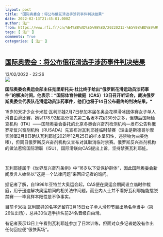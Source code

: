 ```yaml
---
layout: post
title: "国际奥委会：将公布俄花滑选手涉药事件判决结果"
date: 2022-02-13T21:45:01.000Z
author: 法广
from: https://www.rfi.fr/cn/%E4%B8%AD%E5%9B%BD/20220213-%E5%9B%BD%E9%99%85%E5%A5%A5%E5%A7%94%E4%BC%9A-%E5%B0%86%E5%85%AC%E5%B8%83%E4%BF%84%E8%8A%B1%E6%BB%91%E9%80%89%E6%89%8B%E6%B6%89%E8%8D%AF%E4%BA%8B%E4%BB%B6%E5%88%A4%E5%86%B3%E7%BB%93%E6%9E%9C
tags: [ 法广 ]
comments: True
categories: [ 法广 ]
---
```

<!--1644788701000-->
[国际奥委会：将公布俄花滑选手涉药事件判决结果](https://www.rfi.fr/cn/%E4%B8%AD%E5%9B%BD/20220213-%E5%9B%BD%E9%99%85%E5%A5%A5%E5%A7%94%E4%BC%9A-%E5%B0%86%E5%85%AC%E5%B8%83%E4%BF%84%E8%8A%B1%E6%BB%91%E9%80%89%E6%89%8B%E6%B6%89%E8%8D%AF%E4%BA%8B%E4%BB%B6%E5%88%A4%E5%86%B3%E7%BB%93%E6%9E%9C)
------

<div>
<div>13/02/2022 - 22:26</div><img src="https://s.rfi.fr/media/display/87d34ad0-8d13-11ec-abbb-005056a90284/w:1280/p:16x9/MTg3MzQ0NjM2ODE2MjA1NzEw.png"><p><strong>                    国际奥委会奥运会部主任克里斯托夫·杜比终于给出“俄罗斯花滑运动员涉药事件”的解决时间。他表示：“国际体育仲裁庭（CAS）13日召开听证会，裁决俄罗斯奥委会代表队花滑运动员涉药事件，他们也将于14日公布最终的判决结果。“                </strong></p><div >                    <p>15岁的天才少女卡米拉·瓦利耶娃2月7日参加本届冬奥会花样滑冰团体赛女子单人滑自由滑比赛，她以178.92超高分领先第二名坂本花织30分之多，但随后国际检查机构（ITA）——国际奥委会委托的北京冬奥会兴奋剂检测机构—发布公告称俄罗斯反兴奋剂机构（RUSADA）先宣布对瓦利耶娃临时禁赛（理由是斯德哥尔摩实验室2月8日确认瓦利耶娃2021年12月25日的样本呈阳性，违禁物为曲美他嗪），但同日俄罗斯反兴奋剂机构又宣布对其取消临时禁赛。俄罗斯反兴奋剂机构的做法惹恼国际滑联（ISU），国际滑联向CAS提出上诉，坚持禁赛瓦利耶娃。</p><p> </p><p>瓦利耶娃属于《世界反兴奋剂条例》中“16岁以下受保护群体”，因此国际奥委会新闻发言人始终以“这是一个法律问题”来回应记者的询问。</p><p>据记者了解，自1996年亚特兰大奥运会起，CAS便在奥运会期间设立临时仲裁庭，用于迅速解决奥运期间的相关法律问题，而业内人士并不看好瓦利耶娃能摆脱禁赛——毕竟样本阳性是不争事实。</p><p>目前卡米拉·瓦利耶娃的名字还留在2月15日女子单人滑短节目出场名单当中（第26位出场），总共30位选手排名前24名晋级自由滑。</p><p>有记者表示13日上午看到瓦利耶娃参加了日常训练，但面对众多记者她没有作出任何回应便“很快离场”。</p>                                            <div data-selfpromo-newsletter>    </div>    <div data-selfpromo-app>    </div>                </div>
</div>
